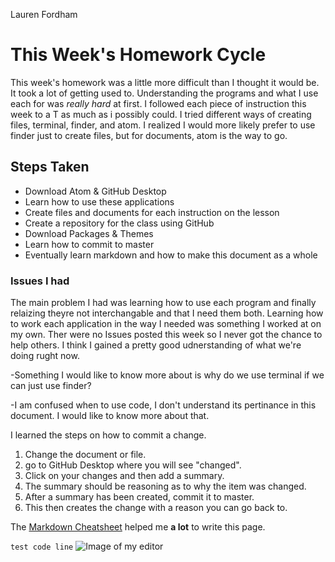 Lauren Fordham


# This Week's Homework Cycle
This week's homework was a little more difficult than I thought it would be. It took a lot of getting used to. Understanding the programs and what I use each for was _really hard_ at first. I followed each piece of instruction this week to a T as much as i possibly could. I tried different ways of creating files, terminal, finder, and atom. I realized I would more likely prefer to use finder just to create files, but for documents, atom is the way to go.


## Steps Taken
- Download Atom & GitHub Desktop
- Learn how to use these applications
- Create files and documents for each instruction on the lesson
- Create a repository for the class using GitHub
- Download Packages & Themes
- Learn how to commit to master
- Eventually learn markdown and how to make this document as a whole


### Issues I had
The main problem I had was learning how to use each program and finally relaizing theyre not interchangable and that I need them both. Learning how to work each application in the way I needed was something I worked at on my own. Ther were no Issues posted this week so I never got the chance to help others. I think I gained a pretty good udnerstanding of what we're doing rught now.

-Something I would like to know more about is why do we use terminal if we can just use finder?

-I am confused when to use code, I don't understand its pertinance in this document. I would like to know more about that.

  I learned the steps on how to commit a change.
  1. Change the document or file.
  2. go to GitHub Desktop where you will see "changed".
  3. Click on your changes and then add a summary.
  4. The summary should be reasoning as to why the item was changed.
  5. After a summary has been created, commit it to master.
  6. This then creates the change with a reason you can go back to.


The [Markdown Cheatsheet](https://github.com/adam-p/markdown-here/wiki/Markdown-Cheatsheet#links) helped me **a lot** to write this page.

```test code line```
![Image of my editor](Screen-Shot-2018-09-05-at-4.29.28-PM.jpg)
